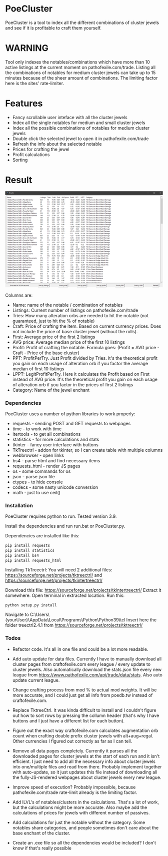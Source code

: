 # PoeCluster

PoeCluster is a tool to index all the different combinations of cluster jewels and see if it is profitable to craft them yourself.

# WARNING

Tool only indexes the notables/combinations which have more than 10 active listings at the current moment on pathofexile.com/trade.
Listing all the combinations of notables for medium cluster jewels can take up to 15 minutes because of the sheer amount of combinations. The limiting factor here is the sites' rate-limiter.

# Features

* Fancy scrollable user inteface with all the cluster jewels
* Index all the single notables for medium and small cluster jewels
* Index all the possible combinations of notables for medium cluster jewels
* Double click the selected jewel to open it in pathofexile.com/trade
* Refresh the info about the selected notable
* Prices for crafting the jewel
* Profit calculations
* Sorting

# Result

![example](example.png "Results")

Columns are:

* Name: name of the notable / combination of notables
* Listings: Current number of listings on pathofexile.com/trade
* Tries: How many alteration orbs are needed to hit the notable (not guaranteed, just to hit the % of notable)
* Craft: Price of crafting the item. Based on current currency prices. Does not include the price of base cluster jewel (without the rolls).
* First: Average price of the first 2 listings
* AVG price: Average median price of the first 10 listings
* Profit: Profit of crafting the notable. Formula goes: (Profit = AVG price - Craft - Price of the base cluster)
* PPT: ProfitPerTry. Just Profit divided by Tries. It's the theoretical profit you gain on each usage of alteration orb if you factor the average median of first 10 listings
* LPPT: LegitProfitPerTry. Here it calculates the Profit based on First instead of AVG price. It's the theoretical profit you gain on each usage of alteration orb if you factor in the prices of first 2 listings
* Category: Name of the jewel enchant

### Dependencies

PoeCluster uses a number of python libraries to work properly:

* requests - sending POST and GET requests to webpages
* time - to work with time
* itertools - to get all combinations
* statistics - for more calculations and stats
* tkinter - fancy user interface with buttons
* TkTreectrl - addon for tkinter, so I can create table with multiple columns
* webbrowser - open links
* bs4 - parse html and find necessary items
* requests_html - render JS pages
* os - some commands for os
* json - parse json file
* ctypes - to hide console
* codecs - some nasty unicode conversion
* math - just to use ceil()

### Installation

PoeCluster requires python to run. Tested  version 3.9.

Install the dependencies and run run.bat or PoeCluster.py.

Dependencies are installed like this:

```
pip install requests
pip install statistics
pip install bs4
pip install requests_html

```

Installing TkTreectrl:
You will need 2 additional files: <https://sourceforge.net/projects/tktreectrl/> and <https://sourceforge.net/projects/tkintertreectrl/>

Download this file: <https://sourceforge.net/projects/tkintertreectrl/>
Extract it somewhere.
Open terminal in extracted location.
Run this:

```
python setup.py install

```

Navigate to C:\Users\\{yourUser}\AppData\Local\Programs\Python\Python39\tcl
Insert here the folder treectrl2.4.1 from <https://sourceforge.net/projects/tktreectrl/>

### Todos

* Refactor code. It's all in one file and could be a lot more readable.

* Add auto update for data files. Currently I have to manually download all cluster pages from craftofexile.com every league / every update to cluster jewels. Also automatically download the stats.json file every new league from <https://www.pathofexile.com/api/trade/data/stats>. Also auto update current league.
* Change crafting process from mod % to actual mod weights. It will be more accurate, and I could just get all info from poedb.tw instead of craftofexile.com.
* Replace TktreeCtrl. It was kinda difficult to install and I couldn't figure out how to sort rows by pressing the collumn header (that's why I have buttons and I just have a different list for each button).
* Figure out the exact way craftofexile.com calculates augmentation orb count when crafting double prefix cluster jewels with alt+aug+regal. Other currencies I figured out correctly as far as I can tell.
* Remove all data pages completely. Currently it parses all the downloaded pages for cluster jewels at the start of each run and it isn't efficient. I just need to add all the necessary info about cluster jewels into one/multiple files and read from there. Probably implement together with auto-update, so it just updates this file instead of downloading all the fully-JS-rendered webpages about cluster jewels every new league.
* Improve speed of execution? Probably impossible, because pathofexile.com/trade rate-limit already is the limiting factor.
* Add ILVL's of notables/clusters in the calculations. That's a lot of work, but the calculations might be more accurate. Also maybe add the calculations of prices for jewels with different number of passives.
* Add calculations for just the notable without the category. Some notables share categories, and people sometimes don't care about the base enchant of the cluster.
* Create an .exe file so all the dependencies would be included? I don't know if that's really possible
